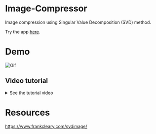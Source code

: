 # Image-Compressor
Image compression using Singular Value Decomposition (SVD) method.

Try the app [here](https://svd-image-compression.streamlitapp.com/).

# Demo 
![Gif](Resources/streamlit-app-2022-10-29-14-10-80.gif)

## Video tutorial
<details>
  <summary>See the tutorial video</summary>

[![Dimensionality reduction in Machine Learning using Singular Value Decomposition(SVD)](https://github.com/avrabyt/Image-Compressor/blob/main/Resources/Machine%20Learning%20Techniques.png)](https://youtu.be/J2jBTFovWH8)

</details>

# Resources
https://www.frankcleary.com/svdimage/
